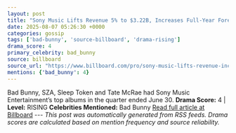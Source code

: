 ```yaml
---
layout: post
title: "Sony Music Lifts Revenue 5% to $3.22B, Increases Full-Year Forecast"
date: 2025-08-07 05:26:30 +0000
categories: gossip
tags: ['bad-bunny', 'source-billboard', 'drama-rising']
drama_score: 4
primary_celebrity: bad_bunny
source: billboard
source_url: "https://www.billboard.com/pro/sony-music-lifts-revenue-increases-full-year-forecast/"
mentions: {'bad_bunny': 4}
---
```


Bad Bunny, SZA, Sleep Token and Tate McRae had Sony Music Entertainment’s top albums in the quarter ended June 30. **Drama Score:** 4 | **Level:** RISING **Celebrities Mentioned:** Bad Bunny [Read full article at Billboard](https://www.billboard.com/pro/sony-music-lifts-revenue-increases-full-year-forecast/) --- *This post was automatically generated from RSS feeds. Drama scores are calculated based on mention frequency and source reliability.*